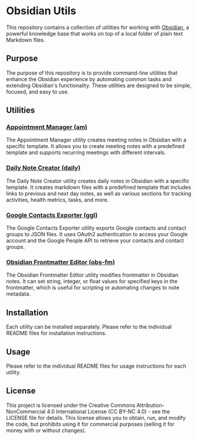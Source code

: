 # Obsidian Utils

This repository contains a collection of utilities for working with [Obsidian](https://obsidian.md/), a powerful knowledge base that works on top of a local folder of plain text Markdown files.

## Purpose

The purpose of this repository is to provide command-line utilities that enhance the Obsidian experience by automating common tasks and extending Obsidian's functionality. These utilities are designed to be simple, focused, and easy to use.

## Utilities

### [Appointment Manager (am)](cmd/am/README.md)

The Appointment Manager utility creates meeting notes in Obsidian with a specific template. It allows you to create meeting notes with a predefined template and supports recurring meetings with different intervals.

### [Daily Note Creator (daily)](cmd/daily/README.md)

The Daily Note Creator utility creates daily notes in Obsidian with a specific template. It creates markdown files with a predefined template that includes links to previous and next day notes, as well as various sections for tracking activities, health metrics, tasks, and more.

### [Google Contacts Exporter (ggl)](cmd/ggl/README.md)

The Google Contacts Exporter utility exports Google contacts and contact groups to JSON files. It uses OAuth2 authentication to access your Google account and the Google People API to retrieve your contacts and contact groups.

### [Obsidian Frontmatter Editor (obs-fm)](cmd/obs-fm/README.md)

The Obsidian Frontmatter Editor utility modifies frontmatter in Obsidian notes. It can set string, integer, or float values for specified keys in the frontmatter, which is useful for scripting or automating changes to note metadata.

## Installation

Each utility can be installed separately. Please refer to the individual README files for installation instructions.

## Usage

Please refer to the individual README files for usage instructions for each utility.

## License

This project is licensed under the Creative Commons Attribution-NonCommercial 4.0 International License (CC BY-NC 4.0) - see the LICENSE file for details. This license allows you to obtain, run, and modify the code, but prohibits using it for commercial purposes (selling it for money with or without changes).

